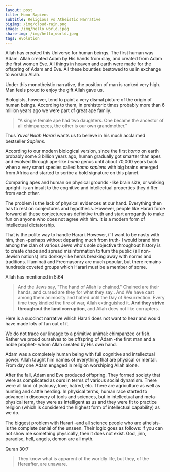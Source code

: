 ```yaml
---
layout: post
title: Homo Sapiens
subtitle: Religious vs Atheistic Narrative
bigimg: /img/cloud-rain.png
image: /img/hello_world.jpeg
share-img: /img/hello_world.jpeg
tags: evolution
---
```


Allah has created this Universe for human beings. The first human was Adam. Allah created Adam by His hands from clay, and created from Adam the first women Eve. All things in heaven and earth were made for the offspring of Adam and Eve. All these bounties bestowed to us in exchange to worship Allah.

Under this monotheistic narrative, the position of man is ranked very high. Man feels proud to enjoy the gift Allah gave us. 

Biologists, however, tend to paint a very dismal picture of the origin of human beings. According to them, in prehistoric times probably more than 6 million years ago we were part of great ape family. 

>"A single female ape had two daughters. One became the ancestor of all chimpanzees, the other is our own grandmother."

Thus *Yuval Noah Harari* wants us to believe in his much acclaimed bestseller *Sapiens*.

According to our modern biological version, since the first *homo* on earth probably some 3 billion years ago, human gradually got smarter than apes and evolved through ape-like *homo* genus until about 70,000 years back when a very smart species called *homo sapiens* with big brains emerged from Africa and started to scribe a bold signature on this planet.  

Comparing apes and human on physical grounds -like brain size, or walking upright- is an insult to the cognitive and intellectual properties they differ from each other. 

The problem is the lack of physical evidences at our hand. Everything then has to rest on conjectures and hypothesis. However, people like Harari force forward all these conjectures as definitive truth and start arrogantly to make fun on anyone who does not agree with him. It is a modern form of intellectual dictatorship. 

That is the polite way to handle Harari. However, if I want to be nasty with him, then -perhaps without departing much from truth- I would brand him among the clan of various Jews who's sole objective throughout history is to create chaos and spread misinformation to turn the public (all non-Jewish nations) into donkey-like herds breaking away with norms and traditions. Illuminati and Freemasonry are much popular, but there remains hundreds coveted groups which Harari must be a member of some.

Allah has mentioned in 5:64

>And the Jews say, "The hand of Allah is chained." Chained are their hands, and cursed are they for what they say.. And We have cast among them animosity and hatred until the Day of Resurrection. Every time they kindled the fire of war, Allah extinguished it. **And they strive throughout the land corruption,** and Allah does not like corrupters.


Here is a succinct narrative which Harari does not want to hear and would have made lots of fun out of it. 

We do not trace our lineage to a primitive animal: chimpanzee or fish. Rather we proud ourselves to be offspring of Adam -the first man and a noble prophet- whom Allah created by His own hand. 

Adam was a completely human being with full cognitive and intellectual power. Allah taught him names of everything that are physical or mental. From day one Adam engaged in religion worshiping Allah alone. 

After the fall, Adam and Eve produced offspring. They formed society that were as complicated as ours in terms of various social dynamism. There were all kind of jealousy, love, hatred, etc. There are agriculture as well as hunting and cattle herding. In physical terms, human race started to advance in discovery of tools and sciences, but in intellectual and meta-physical term, they were as intelligent as us and they were fit to practice religion (which is considered the highest form of intellectual capability) as we do. 

The biggest problem with Harari -and all science people who are atheists- is the complete denial of the unseen. Their logic goes as follows: if you can not show me something physically, then it does not exist. God, jinn, paradise, hell, angels, demon are all myth. 

Quran 30:7

>They know what is apparent of the worldly life, but they, of the Hereafter, are unaware. 







